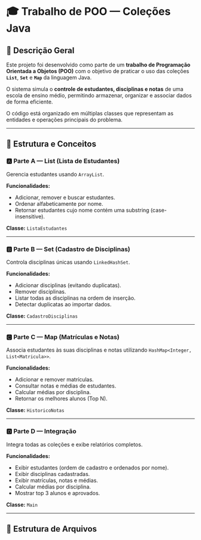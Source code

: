 # 🎓 Trabalho de POO — Coleções Java

## 📘 Descrição Geral
Este projeto foi desenvolvido como parte de um **trabalho de Programação Orientada a Objetos (POO)** com o objetivo de praticar o uso das coleções **`List`**, **`Set`** e **`Map`** da linguagem Java.

O sistema simula o **controle de estudantes, disciplinas e notas** de uma escola de ensino médio, permitindo armazenar, organizar e associar dados de forma eficiente.  

O código está organizado em múltiplas classes que representam as entidades e operações principais do problema.

---

## 🧠 Estrutura e Conceitos

### 🅰️ Parte A — List (Lista de Estudantes)
Gerencia estudantes usando `ArrayList`.

**Funcionalidades:**
- Adicionar, remover e buscar estudantes.
- Ordenar alfabeticamente por nome.
- Retornar estudantes cujo nome contém uma substring (case-insensitive).

**Classe:** `ListaEstudantes`

---

### 🅱️ Parte B — Set (Cadastro de Disciplinas)
Controla disciplinas únicas usando `LinkedHashSet`.

**Funcionalidades:**
- Adicionar disciplinas (evitando duplicatas).
- Remover disciplinas.
- Listar todas as disciplinas na ordem de inserção.
- Detectar duplicatas ao importar dados.

**Classe:** `CadastroDisciplinas`

---

### 🅲 Parte C — Map (Matrículas e Notas)
Associa estudantes às suas disciplinas e notas utilizando `HashMap<Integer, List<Matricula>>`.

**Funcionalidades:**
- Adicionar e remover matrículas.
- Consultar notas e médias de estudantes.
- Calcular médias por disciplina.
- Retornar os melhores alunos (Top N).

**Classe:** `HistoricoNotas`

---

### 🅳 Parte D — Integração
Integra todas as coleções e exibe relatórios completos.

**Funcionalidades:**
- Exibir estudantes (ordem de cadastro e ordenados por nome).
- Exibir disciplinas cadastradas.
- Exibir matrículas, notas e médias.
- Calcular médias por disciplina.
- Mostrar top 3 alunos e aprovados.

**Classe:** `Main`

---

## 🧱 Estrutura de Arquivos

